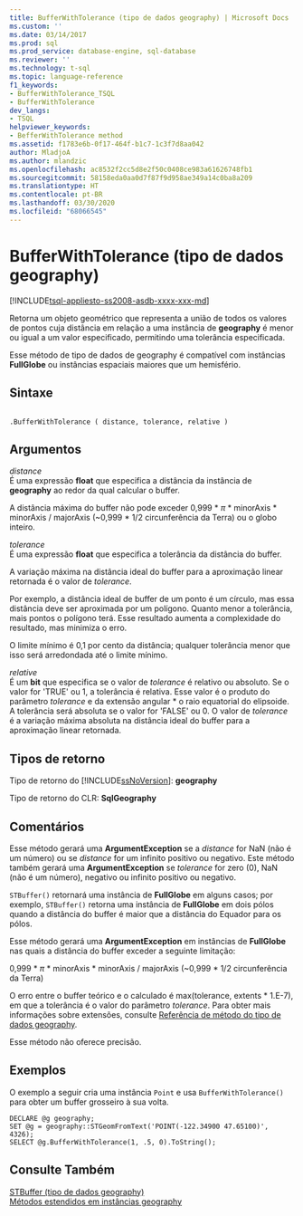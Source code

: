 ```yaml
---
title: BufferWithTolerance (tipo de dados geography) | Microsoft Docs
ms.custom: ''
ms.date: 03/14/2017
ms.prod: sql
ms.prod_service: database-engine, sql-database
ms.reviewer: ''
ms.technology: t-sql
ms.topic: language-reference
f1_keywords:
- BufferWithTolerance_TSQL
- BufferWithTolerance
dev_langs:
- TSQL
helpviewer_keywords:
- BefferWithTolerance method
ms.assetid: f1783e6b-0f17-464f-b1c7-1c3f7d8aa042
author: MladjoA
ms.author: mlandzic
ms.openlocfilehash: ac8532f2cc5d8e2f50c0408ce983a61626748fb1
ms.sourcegitcommit: 58158eda0aa0d7f87f9d958ae349a14c0ba8a209
ms.translationtype: HT
ms.contentlocale: pt-BR
ms.lasthandoff: 03/30/2020
ms.locfileid: "68066545"
---
```

# <a name="bufferwithtolerance-geography-data-type"></a>BufferWithTolerance (tipo de dados geography)
[!INCLUDE[tsql-appliesto-ss2008-asdb-xxxx-xxx-md](../../includes/tsql-appliesto-ss2008-asdb-xxxx-xxx-md.md)]

Retorna um objeto geométrico que representa a união de todos os valores de pontos cuja distância em relação a uma instância de **geography** é menor ou igual a um valor especificado, permitindo uma tolerância especificada.  
  
Esse método de tipo de dados de geography é compatível com instâncias **FullGlobe** ou instâncias espaciais maiores que um hemisfério.  
  
## <a name="syntax"></a>Sintaxe  
  
```  
  
.BufferWithTolerance ( distance, tolerance, relative )  
```  
  
## <a name="arguments"></a>Argumentos  
_distance_  
É uma expressão **float** que especifica a distância da instância de **geography** ao redor da qual calcular o buffer.  
  
A distância máxima do buffer não pode exceder 0,999 \* _π_ * minorAxis \* minorAxis / majorAxis (~0,999 \* 1/2 circunferência da Terra) ou o globo inteiro.  
  
_tolerance_  
É uma expressão **float** que especifica a tolerância da distância do buffer.  
  
A variação máxima na distância ideal do buffer para a aproximação linear retornada é o valor de _tolerance_.  
  
Por exemplo, a distância ideal de buffer de um ponto é um círculo, mas essa distância deve ser aproximada por um polígono. Quanto menor a tolerância, mais pontos o polígono terá. Esse resultado aumenta a complexidade do resultado, mas minimiza o erro.  
  
O limite mínimo é 0,1 por cento da distância; qualquer tolerância menor que isso será arredondada até o limite mínimo.  
  
_relative_  
É um **bit** que especifica se o valor de _tolerance_ é relativo ou absoluto. Se o valor for 'TRUE' ou 1, a tolerância é relativa. Esse valor é o produto do parâmetro _tolerance_ e da extensão angular \* o raio equatorial do elipsoide. A tolerância será absoluta se o valor for 'FALSE' ou 0. O valor de _tolerance_ é a variação máxima absoluta na distância ideal do buffer para a aproximação linear retornada.  
  
## <a name="return-types"></a>Tipos de retorno  
Tipo de retorno do [!INCLUDE[ssNoVersion](../../includes/ssnoversion-md.md)]: **geography**  
  
Tipo de retorno do CLR: **SqlGeography**  
  
## <a name="remarks"></a>Comentários  
Esse método gerará uma **ArgumentException** se a _distance_ for NaN (não é um número) ou se _distance_ for um infinito positivo ou negativo.  Este método também gerará uma **ArgumentException** se _tolerance_ for zero (0), NaN (não é um número), negativo ou infinito positivo ou negativo.  
  
`STBuffer()` retornará uma instância de **FullGlobe** em alguns casos; por exemplo, `STBuffer()` retorna uma instância de **FullGlobe** em dois pólos quando a distância do buffer é maior que a distância do Equador para os pólos.  
  
Esse método gerará uma **ArgumentException** em instâncias de **FullGlobe** nas quais a distância do buffer exceder a seguinte limitação:  
  
0,999 \* _π_ * minorAxis \* minorAxis / majorAxis (~0,999 \* 1/2 circunferência da Terra)  
  
O erro entre o buffer teórico e o calculado é max(tolerance, extents \* 1.E-7), em que a tolerância é o valor do parâmetro _tolerance_. Para obter mais informações sobre extensões, consulte [Referência de método do tipo de dados geography](https://msdn.microsoft.com/library/028e6137-7128-4c74-90a7-f7bdd2d79f5e).  
  
Esse método não oferece precisão.  
  
## <a name="examples"></a>Exemplos  
O exemplo a seguir cria uma instância `Point` e usa `BufferWithTolerance()` para obter um buffer grosseiro à sua volta.  
  
```  
DECLARE @g geography;  
SET @g = geography::STGeomFromText('POINT(-122.34900 47.65100)', 4326);  
SELECT @g.BufferWithTolerance(1, .5, 0).ToString();  
```  
  
## <a name="see-also"></a>Consulte Também  
[STBuffer &#40;tipo de dados geography&#41;](../../t-sql/spatial-geography/stbuffer-geography-data-type.md)   
[Métodos estendidos em instâncias geography](../../t-sql/spatial-geography/extended-methods-on-geography-instances.md)  
  
  
